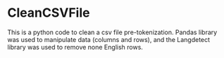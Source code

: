 # CleanCSVFile

This is a python code to clean a csv file pre-tokenization. Pandas library was used to manipulate data (columns and rows), and the Langdetect library was used to remove none English rows.
